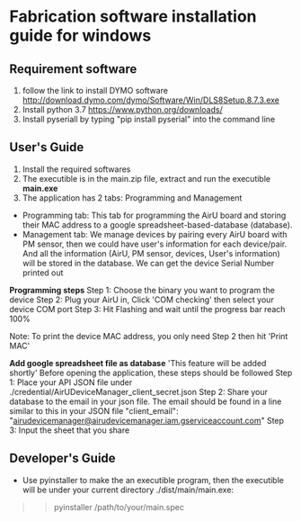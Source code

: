 # Fabrication software installation guide for windows

## Requirement software
1. follow the link to install DYMO software
http://download.dymo.com/dymo/Software/Win/DLS8Setup.8.7.3.exe
2. Install python 3.7
https://www.python.org/downloads/
3. Install pyseriall by typing "pip install pyserial" into the command line

## User's Guide
1. Install the required softwares
2. The executible is in the main.zip file, extract and run the executible **main.exe**
3. The application has 2 tabs: Programming and Management
- Programming tab: This tab for programming the AirU board and storing their MAC address to a google spreadsheet-based-database (database).
- Management tab: We manage devices by pairing every AirU board with PM sensor, then we could have user's information for each device/pair. And all the information (AirU, PM sensor, devices, User's information) will be stored in the database. We can get the device Serial Number printed out

**Programming steps**
Step 1: Choose the binary you want to program the device
Step 2: Plug your AirU in, Click 'COM checking' then select your device COM port
Step 3: Hit Flashing and wait until the progress bar reach 100%

Note: To print the device MAC address, you only need Step 2 then hit 'Print MAC'

**Add google spreadsheet file as database** 'This feature will be added shortly'
Before opening the application, these steps should be followed
Step 1: Place your API JSON file under ./credential/AirUDeviceManager_client_secret.json
Step 2: Share your database to the email in your json file. The email should be found in a line similar to this in your JSON file 
"client_email": "airudevicemanager@airudevicemanager.iam.gserviceaccount.com"
Step 3: Input the sheet that you share

## Developer's Guide
- Use pyinstaller to make the an executible program, then the executible will be under your current directory ./dist/main/main.exe:
>> pyinstaller /path/to/your/main.spec
